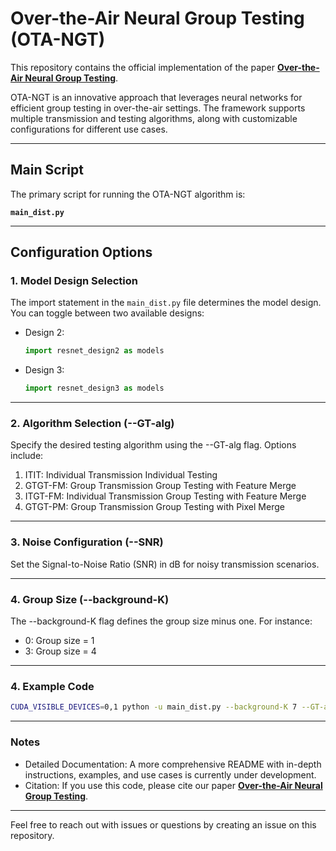 # Over-the-Air Neural Group Testing (OTA-NGT)

This repository contains the official implementation of the paper **[Over-the-Air Neural Group Testing](https://ieeexplore.ieee.org/abstract/document/10624979)**.

OTA-NGT is an innovative approach that leverages neural networks for efficient group testing in over-the-air settings. The framework supports multiple transmission and testing algorithms, along with customizable configurations for different use cases.

---

## Main Script

The primary script for running the OTA-NGT algorithm is:

**`main_dist.py`**

---

## Configuration Options

### 1. Model Design Selection

The import statement in the `main_dist.py` file determines the model design. You can toggle between two available designs:

- Design 2:
  ```python
  import resnet_design2 as models
  ```

- Design 3:
  ```python
  import resnet_design3 as models
  ```

---

### 2. Algorithm Selection (--GT-alg)

Specify the desired testing algorithm using the --GT-alg flag. Options include:
1. ITIT: Individual Transmission Individual Testing
2. GTGT-FM: Group Transmission Group Testing with Feature Merge
3. ITGT-FM: Individual Transmission Group Testing with Feature Merge
4. GTGT-PM: Group Transmission Group Testing with Pixel Merge

---

### 3. Noise Configuration (--SNR)

Set the Signal-to-Noise Ratio (SNR) in dB for noisy transmission scenarios.

---

### 4. Group Size (--background-K)

The --background-K flag defines the group size minus one. For instance:
* 0: Group size = 1
* 3: Group size = 4

---

### 4. Example Code 

```bash
CUDA_VISIBLE_DEVICES=0,1 python -u main_dist.py --background-K 7 --GT-alg 4 --data data/GroupTestingDataset --pretrained --lr 0.001  --batch-size 32 -a resnext101_32x8d --task-num 2 --log-name DEBUG.log --output_dir Trained_Models/ResNeXt_K7_A4 --dist-url 'tcp://127.0.0.1:7184' --dist-backend 'nccl' --multiprocessing-distributed --epochs 200 --world-size 1 --rank 0 > Log_files/log_ResNeXt_K7_A4.txt 2>&1 || true
```

---

### Notes

* Detailed Documentation: A more comprehensive README with in-depth instructions, examples, and use cases is currently under development.
* Citation: If you use this code, please cite our paper **[Over-the-Air Neural Group Testing](https://ieeexplore.ieee.org/abstract/document/10624979)**.

---
Feel free to reach out with issues or questions by creating an issue on this repository.

